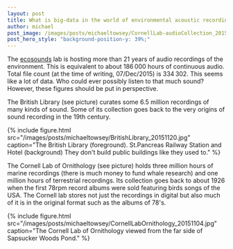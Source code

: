 ```yaml
---
layout: post
title: What is big-data in the world of environmental acoustic recordings?
author: michael
post_image: /images/posts/michaeltowsey/CornellLab-audioCollection_20151106.jpg
post_hero_style: "background-position-y: 39%;"
---
```


The [ecosounds](https://www.ecosounds.org/) lab is hosting more than 21 years of audio 
recordings of the environment. This is equivalent to about 186&thinsp;000 hours 
of continuous audio. Total file count (at the time of writing, 
07/Dec/2015) is 334&thinsp;302. This seems like a lot of data. Who could ever 
possibly listen to that much sound? However, these figures should be put in 
perspective. 

The British Library (see picture) curates some 6.5 million recordings of 
many kinds of sound. Some of its collection goes back to the very 
origins of sound recording in the 19th century. 

{% include figure.html src="/images/posts/michaeltowsey/BritishLibrary_20151120.jpg" caption="The British Library (foreground). St.Pancreas Railway Station and Hotel (background) They don't build public buildings like they used to." %} 

The Cornell Lab of Ornithology (see picture) holds three million hours 
of marine recordings (there is much money to fund whale research) and 
one million hours of terrestrial recordings. Its collection goes back to 
about 1926 when the first 78rpm record albums were sold featuring birds 
songs of the USA. The Cornell lab stores not just the recordings in 
digital but also much of it is in the original format such as the albums 
of 78's. 

{% include figure.html src="/images/posts/michaeltowsey/CornellLabOrnithology_20151104.jpg" caption="The Cornell Lab of Ornithology viewed from the far side of Sapsucker Woods Pond." %} 
